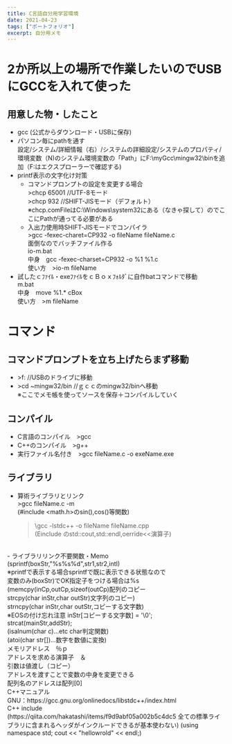 ```yaml
---
title: C言語自分用学習環境
date: 2021-04-23
tags: ["ポートフォリオ"]
excerpt: 自分用メモ
---
```


# 2か所以上の場所で作業したいのでUSBにGCCを入れて使った

  ## 用意した物・したこと
  - gcc (公式からダウンロード・USBに保存)
  - パソコン毎にpathを通す<br>
  設定/システム/詳細情報（右）/システムの詳細設定/システムのプロパティ/環境変数（N)のシステム環境変数の「Path」にF:\myGcc\mingw32\binを追加（F:はエクスプローラーで確認する)<br>
  - printf表示の文字化け対策<br>
    - コマンドプロンプトの設定を変更する場合<br>
    \>chcp 65001 //UTF-8モード<br>
    \>chcp 932 //SHIFT-JISモード（デフォルト）<br>
    ※chcp.comFileはC:\Windows\system32にある（なきゃ探して）のでここにPathが通ってる必要がある
    - 入出力使用時SHIFT-JISモードでコンパイラ<br>
    \>gcc -fexec-charet=CP932 -o fileName fileName.c<br>
    面倒なのでバッチファイル作る<br>
    io-m.bat<br>
    中身　gcc -fexec-charset=CP932 -o %1 %1.c<br>
    使い方　>io-m fileName<br>
  - 試したｃﾌｧｲﾙ・exeﾌｧｲﾙをｃＢｏｘﾌｫﾙﾀﾞに自作batコマンドで移動<br>
    m.bat<br>
    中身　move %1.* cBox<br>
    使い方　>m fileName
# コマンド
  ## コマンドプロンプトを立ち上げたらまず移動
  - \>f: //USBのドライブに移動<br>
  - \>cd ~mingw32/bin //ｇｃｃのmingw32/binへ移動<br>
  ※ここでメモ帳を使ってソースを保存＋コンパイルしていく<br>
  ## コンパイル
  - C言語のコンパイル　>gcc<br>
  - C++のコンパイル　>g++<br>
  - 実行ファイル名付き　>gcc fileName.c -o exeName.exe<br>
  ## ライブラリ
  - 算術ライブラリとリンク　<br>
    \>gcc fileName.c -m<br>
    (#include <math.h>のsin(),cos()等関数)<br>
    >\gcc -lstdc++ -o fileName fileName.cpp<br>
    (Einclude <iostream>のstd::cout,std::endl,oerride<<演算子)<br>
  <br>
  - ライブラリリンク不要関数・Memo<br>
    <stdio.h>(sprintf(boxStr,"%s%s%d",str1,str2,intI)<br>
    ※printfで表示する場合sprintfで既に表示できる状態なので<br>
    変数のみ(boxStr)でOK指定子をつける場合は%s<br>
    <string.h>(memcpy(inCp,outCp,sizeof(outCp)配列のコピー<br>
    strcpy(char inStr,char outStr)文字列のコピー)<br>
    strncpy(char inStr,char outStr,コピーする文字数)<br>
    ※EOSの付け忘れ注意 inStr[コピーする文字数] = '\0';<br>
    strcat(mainStr,addStr);<br>
    <ctype.h>(isalnum(char c)...etc char判定関数)<br>
    <stdlib.h>(atoi(char str[])...数字を数値に変換)<br>
  メモリアドレス　％ｐ<br>
  アドレスを求める演算子　＆<br>
  引数は値渡し（コピー）<br>
  アドレスを渡すことで変数の中身を変更できる<br>
  配列名のアドレスは配列[0]<br>
  C++マニュアル<br>
  GNU：https://gcc.gnu.org/onlinedocs/libstdc++/index.html<br>
  C++ include <br>
  <bits/stdc++.h>(https://qiita.com/hakatashi/items/f9d9abf05a002b5c4dc5
  全ての標準ライブラリに含まれるヘッダがインクルードできるが基本使わない)
  <iostream>(using namespace std; cout << "hellowrold" << endl;)
